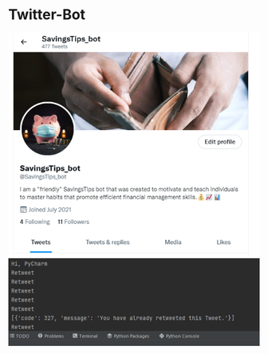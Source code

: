 # Twitter-Bot

<img src='https://github.com/Retha05M/Twitter-Bot/blob/main/bot1.PNG?raw=true'>
<br>

<img src='https://github.com/Retha05M/Twitter-Bot/blob/main/retweet.PNG?raw=true'>
